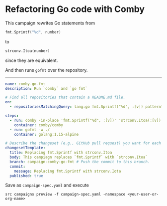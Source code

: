 # Refactoring Go code with Comby

This campaign rewrites Go statements from

```go
fmt.Sprintf("%d", number)
```

to

```go
strconv.Itoa(number)
```

since they are equivalent.

And then runs `gofmt` over the repository.

---

```yaml
name: comby-go-fmt
description: Run `comby` and `go fmt`

# Find all repositories that contain a README.md file.
on:
  - repositoriesMatchingQuery: lang:go fmt.Sprintf("%d", :[v]) patterntype:structural

steps:
  - run: comby -in-place 'fmt.Sprintf("%d", :[v])' 'strconv.Itoa(:[v])' .go -matcher .go -exclude-dir .,vendor
    container: comby/comby
  - run: gofmt -w ./
    container: golang:1.15-alpine

# Describe the changeset (e.g., GitHub pull request) you want for each repository.
changesetTemplate:
  title: Replacing fmt.Sprintf with strconv.Itoa
  body: This campiagn replaces `fmt.Sprintf` with `strconv.Itoa`
  branch: campaign-comby-go-fmt # Push the commit to this branch.
  commit:
    message: Replacing fmt.Sprintf with strconv.Iota
  published: true
```

Save as `campaign-spec.yaml` and execute

```
src campaigns preview -f campaign-spec.yaml -namespace <your-user-or-org-name>
```
